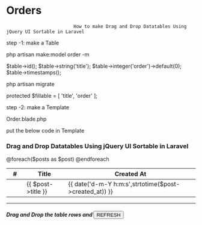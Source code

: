 # Orders

                              
							 How to make Drag and Drop Datatables Using jQuery UI Sortable in Laravel
							 
step -1: make a Table 


php artisan make:model order -m	

$table->id();
            $table->string('title');
            $table->integer('order')->default(0);
            $table->timestamps();
			
php artisan migrate


protected $fillable = [
        'title', 'order'
    ];
			
			

step -2: make a Template

Order.blade.php

put the below code in Template

<!DOCTYPE html>
<html>
<head>
    <title>Create Drag and Droppable Datatables Using jQuery UI Sortable in Laravel</title>
    <meta name="csrf-token" content="{{ csrf_token() }}">
    <link rel="stylesheet" href="https://maxcdn.bootstrapcdn.com/bootstrap/4.0.0/css/bootstrap.min.css" integrity="sha384-Gn5384xqQ1aoWXA+058RXPxPg6fy4IWvTNh0E263XmFcJlSAwiGgFAW/dAiS6JXm" crossorigin="anonymous">
    <link rel="stylesheet" type="text/css" href="https://cdn.datatables.net/v/dt/dt-1.10.12/datatables.min.css"/> 
    <link rel="stylesheet" type="text/css" href="https://stackpath.bootstrapcdn.com/font-awesome/4.7.0/css/font-awesome.min.css"/>
</head>
<body>
    <div class="row mt-5">
        <div class="col-md-10 offset-md-1">
            <h3 class="text-center mb-4">Drag and Drop Datatables Using jQuery UI Sortable in Laravel </h3>
            <table id="table" class="table table-bordered">
              <thead>
                <tr>
                  <th width="30px">#</th>  
                  <th>Title</th>
                  <th>Created At</th>
                </tr>
              </thead>
              <tbody id="tablecontents">
                @foreach($posts as $post)
    	            <tr class="row1" data-id="{{ $post->id }}">
    	              <td class="pl-3"><i class="fa fa-sort"></i></td>
    	              <td>{{ $post->title }}</td>
    	              <td>{{ date('d-m-Y h:m:s',strtotime($post->created_at)) }}</td>
    	            </tr>
                @endforeach
              </tbody>                  
            </table>
            <hr>
            <h5>Drag and Drop the table rows and <button class="btn btn-success btn-sm" onclick="window.location.reload()">REFRESH</button> </h5> 
    	</div>
    </div>
    <script type="text/javascript" src="https://cdnjs.cloudflare.com/ajax/libs/jquery/3.4.1/jquery.min.js"></script>
    <script src="https://ajax.googleapis.com/ajax/libs/jqueryui/1.10.3/jquery-ui.min.js"></script>
    <script type="text/javascript" src="https://cdn.datatables.net/v/dt/dt-1.10.12/datatables.min.js"></script>
    <script type="text/javascript">
      $(function () {
        $("#table").DataTable();

        $( "#tablecontents" ).sortable({
          items: "tr",
          cursor: 'move',
          opacity: 0.6,
          update: function() {
              sendOrderToServer();
          }
        });

        function sendOrderToServer() {
          var order = [];
          var token = $('meta[name="csrf-token"]').attr('content');
          $('tr.row1').each(function(index,element) {
            order.push({
              id: $(this).attr('data-id'),
              position: index+1
            });
          });

          $.ajax({
            type: "POST", 
            dataType: "json", 
            url: "{{ url('Custom-sortable') }}",
                data: {
              order: order,
              _token: token
            },
            success: function(response) {
                if (response.status == "success") {
                  console.log(response);
                } else {
                  console.log(response);
                }
            }
          });
        }
      });
    </script>
</body>
</html>	


step -3: put the below code in web.php

Route::get('Custom','App\Http\Controllers\orderController@index');
Route::post('Custom-sortable','App\Http\Controllers\orderController@update');


step -4: make a controller
php artisan make:controller orderController

use App\Models\order;

 public function index()
    {
        $posts = order::orderBy('order','ASC')->get();

        return view('Order',compact('posts'));
    }

    public function update(Request $request)
    {
        $posts = order::all();

        foreach ($posts as $post) {
            foreach ($request->order as $order) {
                if ($order['id'] == $post->id) {
                    $post->update(['order' => $order['position']]);
                }
            }
        }
        
        return response('Update Successfully.', 200);
    }
	
	Thanks and Dont forget to Subscribe Please
					 
